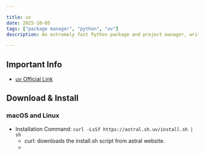 ```yaml
---

title: uv
date: 2025-10-05
tags: ["package manager", "python", "uv"]
description: An extremely fast Python package and project manager, written in Rust.

---
```


## Important Info

- [uv Official Link](https://docs.astral.sh/uv/)

## Download & Install

### macOS and Linux

- Installation Command: `curl -LsSf https://astral.sh.uv/install.sh | sh`
  - curl: downloads the install.sh script from astral website.
  - 